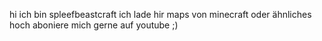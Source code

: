 hi ich bin spleefbeastcraft
ich lade hir maps von minecraft oder ähnliches hoch 
aboniere mich gerne auf youtube ;)
